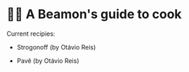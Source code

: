 # 🧑‍🍳 A Beamon's guide to cook

Current recipies:

- Strogonoff (by Otávio Reis)

- Pavê (by Otávio Reis)
